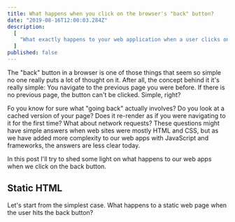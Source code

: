 ```yaml
---
title: What happens when you click on the browser's "back" button?
date: "2019-08-16T12:00:03.284Z"
description:
  [
    "What exactly happens to your web application when a user clicks on their browser's back button?",
  ]
published: false
---
```


The "back" button in a browser is one of those things that seem so simple no one really puts a lot of thought on it. After all, the concept behind it it's really simple: You navigate to the previous page you were before. If there is no previous page, the button can't be clicked. Simple, right?

Fo you know for sure what "going back" actually involves? Do you look at a cached version of your page? Does it re-render as if you were navigating to it for the first time? What about network requests?
These questions might have simple answers when web sites were mostly HTML and CSS, but as we have added more complexity to our web apps with JavaScript and frameworks, the answers are less clear today.

In this post I'll try to shed some light on what happens to our web apps when we click on the back button.

## Static HTML

Let's start from the simplest case. What happens to a static web page when the user hits the back button?
